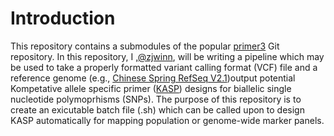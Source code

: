 # Introduction
This repository contains a submodules of the popular [primer3](https://github.com/primer3-org/primer3) Git repository. In this repository, I ,[@zjwinn](https://github.com/zjwinn), will be writing a pipeline which may be used to take a properly formatted variant calling format (VCF) file and a reference genome (e.g., [Chinese Spring RefSeq V2.1](https://onlinelibrary.wiley.com/doi/10.1111/tpj.15289))output potential Kompetative allele specific primer ([KASP](https://www.biosearchtech.com/support/education/kasp-genotyping-reagents/how-does-kasp-work)) designs for biallelic single nucleotide polymoprhisms (SNPs). The purpose of this repository is to create an exicutable batch file (.sh) which can be called upon to design KASP automatically for mapping population or genome-wide marker panels.

